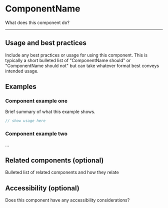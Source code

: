 # ComponentName

What does this component do?

---

## Usage and best practices

Include any best practices or usage for using this component. This is typically a short bulleted list of "ComponentName should" or "ComponentName should not" but can take whatever format best conveys intended usage.

## Examples

### Component example one

Brief summary of what this example shows.

```jsx
// show usage here
```

### Component example two

...

## Related components (optional)

Bulleted list of related components and how they relate

## Accessibility (optional)

Does this component have any accessibility considerations?
